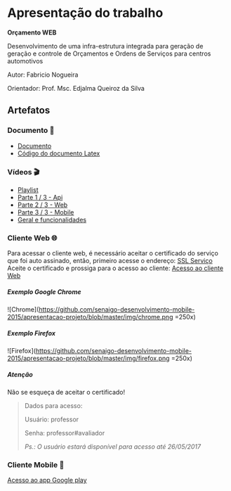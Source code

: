 # Apresentação do trabalho

**Orçamento WEB**

Desenvolvimento de uma infra-estrutura integrada para geração de geração e controle de Orçamentos e Ordens de Serviços para centros automotivos

Autor: Fabricio Nogueira

Orientador: Prof. Msc. Edjalma Queiroz da Silva

## Artefatos

### Documento :page_facing_up:

* [Documento](https://github.com/senaigo-desenvolvimento-mobile-2015/apresentacao-projeto/blob/master/documentoPrincipal.pdf)
* [Código do documento Latex](https://github.com/senaigo-desenvolvimento-mobile-2015/doc-projeto)

### Vídeos :clapper:

* [Playlist](https://www.youtube.com/playlist?list=PLoYUwGE_x984Gf1tdM5K14rjV8NcvEVoG)
* [Parte 1 / 3 - Api ](https://www.youtube.com/watch?v=LHRWCij-3iI&index=1&list=PLoYUwGE_x984Gf1tdM5K14rjV8NcvEVoG)
* [Parte 2 / 3 - Web ](https://www.youtube.com/watch?v=UGZaxxbIIp8&t=8s&index=2&list=PLoYUwGE_x984Gf1tdM5K14rjV8NcvEVoG)
* [Parte 3 / 3 - Mobile ](https://www.youtube.com/watch?v=f6QJpawkl8E&t=25s&index=3&list=PLoYUwGE_x984Gf1tdM5K14rjV8NcvEVoG)
* [Geral e funcionalidades](https://www.youtube.com/watch?v=NUaP8RF-MJ0&index=4&list=PLoYUwGE_x984Gf1tdM5K14rjV8NcvEVoG)

### Cliente Web :globe_with_meridians:

Para acessar o cliente web, é necessário aceitar o certificado do serviço que foi auto assinado, então, primeiro acesse o endereço: [SSL Serviço](https://107.21.129.22/) Aceite o certificado e prossiga para o acesso ao cliente: [Acesso ao cliente Web](https://webapp.fabricionogueira.site/)
##### Exemplo Google Chrome
![Chrome](https://github.com/senaigo-desenvolvimento-mobile-2015/apresentacao-projeto/blob/master/img/chrome.png =250x)
##### Exemplo Firefox
![Firefox](https://github.com/senaigo-desenvolvimento-mobile-2015/apresentacao-projeto/blob/master/img/firefox.png =250x)

##### Atenção 
Não se esqueça de aceitar o certificado!

> Dados para acesso:
>
> Usuário: professor 
>
> Senha: professor#avaliador 
>
> _Ps.: O usuário estará disponível para acesso até *26/05/2017*_

### Cliente Mobile :iphone:

[Acesso ao app Google play](https://play.google.com/store/apps/details?id=site.fabricionogueira.androidclient)
